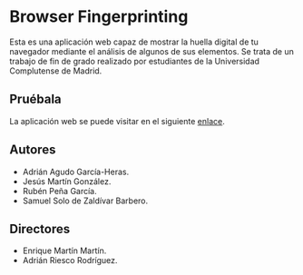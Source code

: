 # Browser Fingerprinting

Esta es una aplicación web capaz de mostrar la huella digital de tu navegador mediante el análisis de algunos de sus elementos.
Se trata de un trabajo de fin de grado realizado por estudiantes de la Universidad Complutense de Madrid.

## Pruébala

La aplicación web se puede visitar en el siguiente [enlace](http://browserfingerprinting.educationhost.cloud/).

## Autores

- Adrián Agudo García-Heras.
- Jesús Martín González.
- Rubén Peña García.
- Samuel Solo de Zaldívar Barbero.

## Directores

- Enrique Martín Martín.
- Adrián Riesco Rodríguez.
